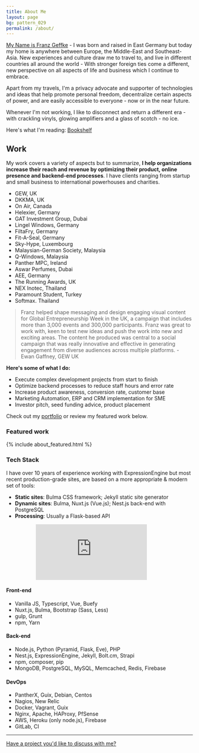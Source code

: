 ```yaml
---
title: About Me
layout: page
bg: pattern_029
permalink: /about/
---
```


<u>My Name is Franz Geffke</u> - I was born and raised in East Germany but today my home is anywhere between Europe, the Middle-East and Southeast-Asia. New experiences and culture draw me to travel to, and live in different countries all around the world - With stronger foreign ties come a different, new perspective on all aspects of life and business which I continue to embrace.

<div id="map" data-slideout-ignore></div>

Apart from my travels, I'm a privacy advocate and supporter of technologies and ideas that help promote personal freedom, decentralize certain aspects of power, and are easily accessible to everyone - now or in the near future.

Whenever I'm not working, I like to disconnect and return a different era - with crackling vinyls, glowing amplifiers and a glass of scotch - no ice.

Here's what I'm reading: [Bookshelf](/bookshelf/)

## Work

My work covers a variety of aspects but to summarize, __I help organizations increase their reach and revenue by optimizing their product, online presence and backend-end processes__. I have clients ranging from startup and small business to international powerhouses and charities.

- GEW, UK
- DKKMA, UK
- On Air, Canada
- Helexier, Germany
- GAT Investment Group, Dubai
- Lingel Windows, Germany
- FiltaFry, Germany
- Fit-A-Seal, Germany
- Sky-Hype, Luxembourg
- Malaysian-German Society, Malaysia
- Q-Windows, Malaysia
- Panther MPC, Ireland
- Aswar Perfumes, Dubai
- AEE, Germany
- The Running Awards, UK
- NEX Inotec, Thailand
- Paramount Student, Turkey
- Softmax. Thailand

> Franz helped shape messaging and design engaging visual content for Global Entrepreneurship Week in the UK, a campaign that includes more than 3,000 events and 300,000 participants. Franz was great to work with, keen to test new ideas and push the work into new and exciting areas. The content he produced was central to a social campaign that was really innovative and effective in generating engagement from diverse audiences across multiple platforms. - Ewan Gaffney, GEW UK

__Here's some of what I do:__

- Execute complex development projects from start to finish
- Optimize backend processes to reduce staff hours and error rate
- Increase product awareness, conversion rate, customer base
- Marketing Automation, ERP and CRM implementation for SME
- Investor pitch, seed funding advice, product placement

Check out my [portfolio](/portfolio/) or review my featured work below.

### Featured work

{% include about_featured.html %}

### Tech Stack

I have over 10 years of experience working with ExpressionEngine but most recent production-grade sites, are based on a more appropriate & modern set of tools:

- **Static sites**: Bulma CSS framework; Jekyll static site generator
- **Dynamic sites**: Bulma, Nuxt.js (Vue.js); Nest.js back-end with PostgreSQL
- **Processing**: Usually a Flask-based API

<div style="margin-left:2.5rem" markdown="0">
<figure><embed style="max-height:400px" src="https://wakatime.com/share/@franz/864f220d-d347-456d-a511-5e9380433514.svg"></figure>
</div>

#### Front-end

- Vanilla JS, Typescript, Vue, Buefy
- Nuxt.js, Bulma, Bootstrap (Sass, Less)
- gulp, Grunt
- npm, Yarn

#### Back-end

- Node.js, Python (Pyramid, Flask, Eve), PHP
- Nest.js, ExpressionEngine, Jekyll, Bolt.cm, Strapi
- npm, composer, pip
- MongoDB, PostgreSQL, MySQL, Memcached, Redis, Firebase

#### DevOps

- PantherX, Guix, Debian, Centos
- Nagios, New Relic
- Docker, Vagrant, Guix
- Nginx, Apache, HAProxy, PfSense
- AWS, Heroku (only node.js), Firebase
- GitLab, CI

<hr>

[Have a project you'd like to discuss with me?](/contact/)
